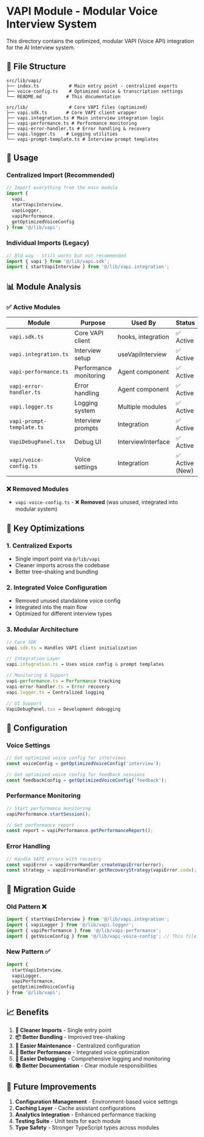 # VAPI Module - Modular Voice Interview System

This directory contains the optimized, modular VAPI (Voice API) integration for the AI Interview system.

## 📁 **File Structure**

```
src/lib/vapi/
├── index.ts           # Main entry point - centralized exports
├── voice-config.ts    # Optimized voice & transcription settings
└── README.md         # This documentation

src/lib/               # Core VAPI files (optimized)
├── vapi.sdk.ts       # Core VAPI client wrapper
├── vapi.integration.ts # Main interview integration logic
├── vapi-performance.ts # Performance monitoring
├── vapi-error-handler.ts # Error handling & recovery
├── vapi.logger.ts    # Logging utilities
└── vapi-prompt-template.ts # Interview prompt templates
```

## 🚀 **Usage**

### **Centralized Import (Recommended)**
```typescript
// Import everything from the main module
import { 
  vapi,
  startVapiInterview, 
  vapiLogger, 
  vapiPerformance,
  getOptimizedVoiceConfig 
} from '@/lib/vapi';
```

### **Individual Imports (Legacy)**
```typescript
// Old way - still works but not recommended
import { vapi } from '@/lib/vapi.sdk';
import { startVapiInterview } from '@/lib/vapi.integration';
```

## 📊 **Module Analysis**

### ✅ **Active Modules**
| Module | Purpose | Used By | Status |
|--------|---------|---------|--------|
| `vapi.sdk.ts` | Core VAPI client | hooks, integration | ✅ Active |
| `vapi.integration.ts` | Interview setup | useVapiInterview | ✅ Active |
| `vapi-performance.ts` | Performance monitoring | Agent component | ✅ Active |
| `vapi-error-handler.ts` | Error handling | Agent component | ✅ Active |
| `vapi.logger.ts` | Logging system | Multiple modules | ✅ Active |
| `vapi-prompt-template.ts` | Interview prompts | Integration | ✅ Active |
| `VapiDebugPanel.tsx` | Debug UI | InterviewInterface | ✅ Active |
| `vapi/voice-config.ts` | Voice settings | Integration | ✅ Active (New) |

### ❌ **Removed Modules**
- `vapi-voice-config.ts` - ❌ **Removed** (was unused, integrated into modular system)

## 🎯 **Key Optimizations**

### **1. Centralized Exports**
- Single import point via `@/lib/vapi`
- Cleaner imports across the codebase
- Better tree-shaking and bundling

### **2. Integrated Voice Configuration**
- Removed unused standalone voice config
- Integrated into the main flow
- Optimized for different interview types

### **3. Modular Architecture**
```typescript
// Core SDK
vapi.sdk.ts → Handles VAPI client initialization

// Integration Layer  
vapi.integration.ts → Uses voice config & prompt templates

// Monitoring & Support
vapi-performance.ts → Performance tracking
vapi-error-handler.ts → Error recovery
vapi.logger.ts → Centralized logging

// UI Support
VapiDebugPanel.tsx → Development debugging
```

## 🔧 **Configuration**

### **Voice Settings**
```typescript
// Get optimized voice config for interviews
const voiceConfig = getOptimizedVoiceConfig('interview');

// Get optimized voice config for feedback sessions  
const feedbackConfig = getOptimizedVoiceConfig('feedback');
```

### **Performance Monitoring**
```typescript
// Start performance monitoring
vapiPerformance.startSession();

// Get performance report
const report = vapiPerformance.getPerformanceReport();
```

### **Error Handling**
```typescript
// Handle VAPI errors with recovery
const vapiError = vapiErrorHandler.createVapiError(error);
const strategy = vapiErrorHandler.getRecoveryStrategy(vapiError.code);
```

## 🚀 **Migration Guide**

### **Old Pattern** ❌
```typescript
import { startVapiInterview } from '@/lib/vapi.integration';
import { vapiLogger } from '@/lib/vapi.logger';
import { vapiPerformance } from '@/lib/vapi-performance';
import { getVoiceConfig } from '@/lib/vapi-voice-config'; // This file was removed!
```

### **New Pattern** ✅
```typescript
import { 
  startVapiInterview,
  vapiLogger,
  vapiPerformance,
  getOptimizedVoiceConfig 
} from '@/lib/vapi';
```

## 📈 **Benefits**

1. **🧹 Cleaner Imports** - Single entry point
2. **📦 Better Bundling** - Improved tree-shaking
3. **🔧 Easier Maintenance** - Centralized configuration
4. **🚀 Better Performance** - Integrated voice optimization
5. **🐛 Easier Debugging** - Comprehensive logging and monitoring
6. **📚 Better Documentation** - Clear module responsibilities

## 🔄 **Future Improvements**

1. **Configuration Management** - Environment-based voice settings
2. **Caching Layer** - Cache assistant configurations
3. **Analytics Integration** - Enhanced performance tracking
4. **Testing Suite** - Unit tests for each module
5. **Type Safety** - Stronger TypeScript types across modules 